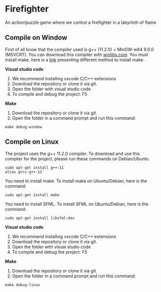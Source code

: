 # Firefighter
An action/puzzle game where we control a firefighter in a labyrinth of flame
## Compile on Window

First of all know that the compiler used is g++ (11.2.0) + MinGW-w64 9.0.0 (MSVCRT). You can download this compiler with [winlibs.com](https://winlibs.com/).
You must install make, here is a [link](https://stackoverflow.com/questions/32127524/how-to-install-and-use-make-in-windows) presenting different method to install make.

__Visual studio code__

1. We recommend installing vscode C/C++ extensions
2. Download the repository or clone it via git.
3. Open the folder with visual studio code
4. To compile and debug the project: F5

__Make__

1. Download the repository or clone it via git.
2. Open the folder in a command prompt and run this command:
```
make debug-window
```

## Compile on Linux

The project uses the g++ 11.2.0 compiler. To download and use this compiler for the project, please run these commands on Debian/Ubuntu
```
sudo apt-get install g++-11
alias g++='g++-11'
```
You need to install make. To install make on Ubuntu/Debian, here is the command:
```
sudo apt-get install make
```
You need to install SFML. To install SFML on Ubuntu/Debian, here is the command:
```
sudo apt-get install libsfml-dev
```
__Visual studio code__

1. We recommend installing vscode C/C++ extensions
2. Download the repository or clone it via git.
3. Open the folder with visual studio code
4. To compile and debug the project: F5

__Make__

1. Download the repository or clone it via git.
2. Open the folder in a command prompt and run this command:
```
make debug-linux
```
